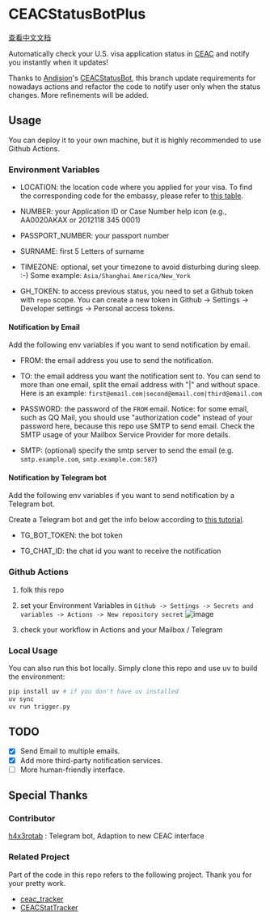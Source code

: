 # CEACStatusBotPlus

[查看中文文档](README.Chinese.md)

Automatically check your U.S. visa application status in [CEAC](https://ceac.state.gov/CEACStatTracker/Status.aspx?App=NIV) and notify you instantly when it updates! 

Thanks to [Andision](https://github.com/Andision)'s [CEACStatusBot](https://github.com/Andision/CEACStatusBot), this branch update requirements for nowadays actions and refactor the code to notify user only when the status changes. More refinements will be added.

## Usage

You can deploy it to your own machine, but it is highly recommended to use Github Actions. 

### Environment Variables

- LOCATION: the location code where you applied for your visa. To find the corresponding code for the embassy, please refer to [this table](LOCATION.md).

- NUMBER: your Application ID or Case Number help icon (e.g., AA0020AKAX or 2012118 345 0001) 

- PASSPORT_NUMBER: your passport number

- SURNAME: first 5 Letters of surname

- TIMEZONE: optional, set your timezone to avoid disturbing during sleep. :-) Some example: `Asia/Shanghai` `America/New_York`

- GH_TOKEN: to access previous status, you need to set a Github token with `repo` scope. You can create a new token in Github -> Settings -> Developer settings -> Personal access tokens.

#### Notification by Email

Add the following env variables if you want to send notification by email.

- FROM: the email address you use to send the notification.

- TO: the email address you want the notification sent to. You can send to more than one email, split the email address with "|" and without space. Here is an example: `first@email.com|second@email.com|third@email.com`

- PASSWORD: the password of the `FROM` email. Notice: for some email, such as QQ Mail, you should use "authorization code" instead of your password here, because this repo use SMTP to send email. Check the SMTP usage of your Mailbox Service Provider for more details.

- SMTP: (optional) specify the smtp server to send the email (e.g. `smtp.example.com`, `smtp.example.com:587`)

#### Notification by Telegram bot

Add the following env variables if you want to send notification by a Telegram bot.

Create a Telegram bot and get the info below according to [this tutorial](https://gist.github.com/nafiesl/4ad622f344cd1dc3bb1ecbe468ff9f8a).

- TG_BOT_TOKEN: the bot token

- TG_CHAT_ID: the chat id you want to receive the notification

### Github Actions

1. folk this repo

2. set your Environment Variables in `Github -> Settings -> Secrets and variables -> Actions -> New repository secret`
![image](docs/github.new.secret.png)

3. check your workflow in Actions and your Mailbox / Telegram

### Local Usage
You can also run this bot locally. Simply clone this repo and use uv to build the environment:

```bash
pip install uv # if you don't have uv installed
uv sync
uv run trigger.py
```

## TODO

- [x] Send Email to multiple emails.
- [x] Add more third-party notification services.
- [ ] More human-friendly interface.

## Special Thanks

### Contributor

[h4x3rotab](https://github.com/h4x3rotab) : Telegram bot, Adaption to new CEAC interface

### Related Project

Part of the code in this repo refers to the following project. Thank you for your pretty work.

- [ceac_tracker](https://github.com/lixin-wei/ceac_tracker)
- [CEACStatTracker](https://github.com/yuzeming/CEACStatTracker)
